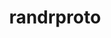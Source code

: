 ---
title: "randrproto"
layout: cache
categories: [package, develop]
meta: {"compilers": ["gcc@=11.1.0", "gcc@=11.4.0", "gcc@=13.2.0", "oneapi@=2024.2.1"], "num_specs": 4, "num_specs_by_stack": {"data-vis-sdk": 1, "e4s": 1, "e4s-oneapi": 1, "e4s-rocm-external": 1, "hep": 1, "ml-linux-x86_64-rocm": 1, "root": 4}, "oss": ["ubuntu20.04", "ubuntu22.04", "ubuntu24.04"], "platforms": ["linux"], "stacks": ["data-vis-sdk", "e4s", "e4s-oneapi", "e4s-rocm-external", "hep", "ml-linux-x86_64-rocm", "root"], "targets": ["x86_64_v3"], "versions": ["1.5.0"]}
spec_details: [{"compiler": "oneapi@=2024.2.1", "hash": "ht5u43afz4frw7kklamuqokff7l7bn5j", "os": "ubuntu22.04", "platform": "linux", "size": "-", "stacks": ["e4s-oneapi", "root"], "target": "x86_64_v3", "variants": ["build_system=autotools"], "versions": ["1.5.0"]}, {"compiler": "gcc@=11.4.0", "hash": "prusy5ff4rfppovjnfebtmgutt3ztd4s", "os": "ubuntu22.04", "platform": "linux", "size": "-", "stacks": ["e4s", "e4s-rocm-external", "hep", "root"], "target": "x86_64_v3", "variants": ["build_system=autotools"], "versions": ["1.5.0"]}, {"compiler": "gcc@=11.1.0", "hash": "s4aiiqeek7jhe7j4me4ndso6ifxypg6h", "os": "ubuntu20.04", "platform": "linux", "size": "-", "stacks": ["data-vis-sdk", "root"], "target": "x86_64_v3", "variants": ["build_system=autotools"], "versions": ["1.5.0"]}, {"compiler": "gcc@=13.2.0", "hash": "we7tjvx4rp2ul2g3taia52hy2mpbo3g3", "os": "ubuntu24.04", "platform": "linux", "size": "-", "stacks": ["ml-linux-x86_64-rocm", "root"], "target": "x86_64_v3", "variants": ["build_system=autotools"], "versions": ["1.5.0"]}]
---